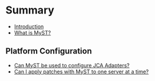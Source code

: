 # Summary

* [Introduction](README.md)
* [What is MyST?](what-is-myst.md)

## Platform Configuration

* [Can MyST be used to configure JCA Adapters?](platform-configuration/configure-jca-adapters.md)
* [Can I apply patches with MyST to one server at a time?](platform-configuration/configure-jca-adapters.md)



